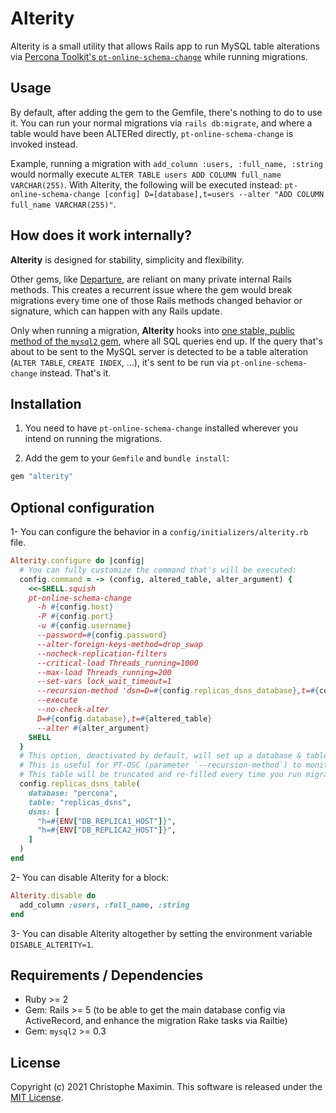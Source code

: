 # Alterity

Alterity is a small utility that allows Rails app to run MySQL table alterations via [Percona Toolkit's `pt-online-schema-change`](https://www.percona.com/doc/percona-toolkit/3.0/pt-online-schema-change.html) while running migrations.

## Usage

By default, after adding the gem to the Gemfile, there's nothing to do to use it.
You can run your normal migrations via `rails db:migrate`, and where a table would have been ALTERed directly, `pt-online-schema-change` is invoked instead.  

Example, running a migration with `add_column :users, :full_name, :string` would normally execute `ALTER TABLE users ADD COLUMN full_name VARCHAR(255)`.
With Alterity, the following will be executed instead: `pt-online-schema-change [config] D=[database],t=users --alter "ADD COLUMN full_name VARCHAR(255)"`.

## How does it work internally?

**Alterity** is designed for stability, simplicity and flexibility.

Other gems, like [Departure](https://github.com/departurerb/departure), are reliant on many private internal Rails methods.
This creates a recurrent issue where the gem would break migrations every time one of those Rails methods changed behavior or signature, which can happen with any Rails update.  

Only when running a migration, **Alterity** hooks into [one stable, public method of the `mysql2` gem](https://github.com/brianmario/mysql2/blob/b439a895ef6b289e1bc5e07303fc3952713fb948/lib/mysql2/client.rb#L129), where all SQL queries end up.
If the query that's about to be sent to the MySQL server is detected to be a table alteration (`ALTER TABLE`, `CREATE INDEX`, ...), it's sent to be run via `pt-online-schema-change` instead.
That's it.

## Installation

1. You need to have `pt-online-schema-change` installed wherever you intend on running the migrations.

2. Add the gem to your `Gemfile` and `bundle install`:  

```ruby
gem "alterity"
```

## Optional configuration

1- You can configure the behavior in a `config/initializers/alterity.rb` file.

```ruby
Alterity.configure do |config|
  # You can fully customize the command that's will be executed:
  config.command = -> (config, altered_table, alter_argument) {
    <<~SHELL.squish
    pt-online-schema-change
      -h #{config.host}
      -P #{config.port}
      -u #{config.username}
      --password=#{config.password}
      --alter-foreign-keys-method=drop_swap
      --nocheck-replication-filters
      --critical-load Threads_running=1000
      --max-load Threads_running=200
      --set-vars lock_wait_timeout=1
      --recursion-method 'dsn=D=#{config.replicas_dsns_database},t=#{config.replicas_dsns_table}'
      --execute
      --no-check-alter
      D=#{config.database},t=#{altered_table}
      --alter #{alter_argument}
    SHELL
  }
  # This option, deactivated by default, will set up a database & table and fill them with the listed DSNs before running migrations.
  # This is useful for PT-OSC (parameter `--recursion-method`) to monitor the replica lag while copying rows.
  # This table will be truncated and re-filled every time you run migrations.
  config.replicas_dsns_table(
    database: "percona",
    table: "replicas_dsns",
    dsns: [
      "h=#{ENV["DB_REPLICA1_HOST"]}",
      "h=#{ENV["DB_REPLICA2_HOST"]}",
    ]
  )
end
```

2- You can disable Alterity for a block:

```ruby
Alterity.disable do
  add_column :users, :full_name, :string
end
```

3- You can disable Alterity altogether by setting the environment variable `DISABLE_ALTERITY=1`.


## Requirements / Dependencies

- Ruby >= 2  
- Gem: Rails >= 5 (to be able to get the main database config via ActiveRecord, and enhance the migration Rake tasks via Railtie)
- Gem: `mysql2` >= 0.3  

## License

Copyright (c) 2021 Christophe Maximin. This software is released under the [MIT License](LICENSE.txt).
